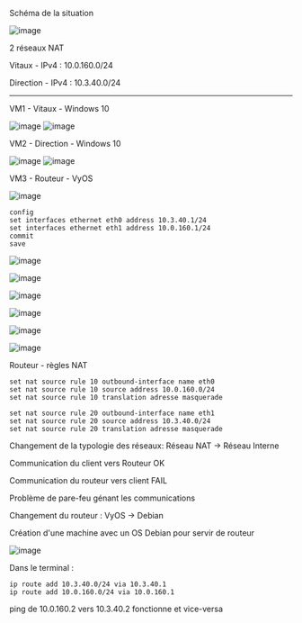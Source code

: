 Schéma de la situation

![image](./img/Capture%20d%E2%80%99%C3%A9cran%20du%202025-04-08%2019-07-46.png)

2 réseaux NAT

Vitaux - IPv4 : 10.0.160.0/24

Direction - IPv4 : 10.3.40.0/24

---
VM1 - Vitaux - Windows 10

![image](./img/Capture%20d%E2%80%99%C3%A9cran%20du%202025-03-24%2020-03-44.png)
![image](./img/Capture%20d%E2%80%99%C3%A9cran%20du%202025-03-24%2020-05-03.png)

VM2 - Direction - Windows 10

![image](./img/Capture%20d%E2%80%99%C3%A9cran%20du%202025-03-24%2020-03-37.png)
![image](./img/Capture%20d%E2%80%99%C3%A9cran%20du%202025-03-24%2020-05-45.png)

VM3 - Routeur - VyOS

![image](./img/Capture%20d%E2%80%99%C3%A9cran%20du%202025-03-24%2020-03-56.png)
```
config
set interfaces ethernet eth0 address 10.3.40.1/24
set interfaces ethernet eth1 address 10.0.160.1/24
commit
save
```

![image](./img/Pasted%20image%2020250324203211.png)


![image](./img/Pasted%20image%2020250324203414.png)

![image](./img/Pasted%20image%2020250324203605.png)

![image](./img/Pasted%20image%2020250324203850.png)

![image](./img/Pasted%20image%2020250324203956.png)

![image](./img/Pasted%20image%2020250324204139.png)

Routeur - règles NAT
```
set nat source rule 10 outbound-interface name eth0
set nat source rule 10 source address 10.0.160.0/24
set nat source rule 10 translation adresse masquerade

set nat source rule 20 outbound-interface name eth1
set nat source rule 20 source address 10.3.40.0/24
set nat source rule 20 translation adresse masquerade
```

Changement de la typologie des réseaux: 
  Réseau NAT -> Réseau Interne


Communication du client vers Routeur OK

Communication du routeur vers client FAIL

Problème de pare-feu génant les communications

Changement du routeur : 
VyOS -> Debian

Création d'une machine avec un OS Debian pour servir de routeur

![image](./img/Pasted%20image%2020250401183614.png)

Dans le terminal :
```
ip route add 10.3.40.0/24 via 10.3.40.1
ip route add 10.0.160.0/24 via 10.0.160.1
```

ping de 10.0.160.2 vers 10.3.40.2 fonctionne et vice-versa
